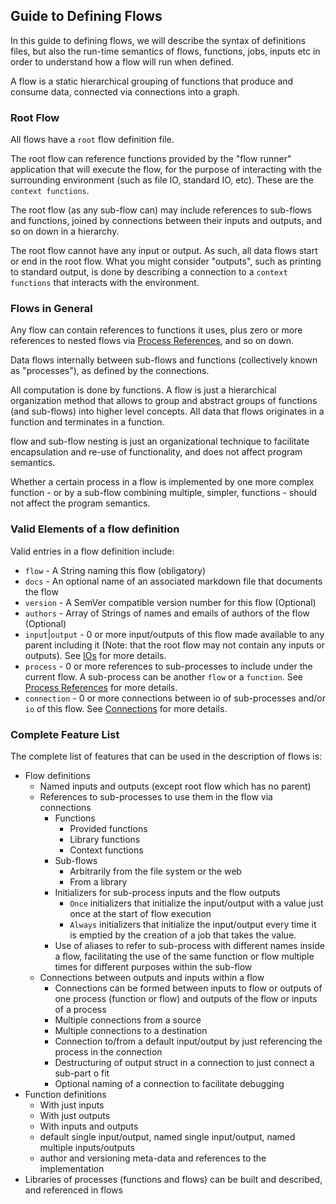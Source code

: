 ## Guide to Defining Flows
In this guide to defining flows, we will describe the syntax of definitions files, but also the run-time semantics
of flows, functions, jobs, inputs etc in order to understand how a flow will run when defined.

A flow is a static hierarchical grouping of functions that produce and consume data, connected via 
connections  into a graph.

### Root Flow
All flows have a `root` flow definition file.

The root flow can reference functions provided by the "flow runner" application that will execute the flow, 
for the purpose of interacting with the surrounding environment (such as file IO, standard IO, etc). 
These are the `context functions`.

The root flow (as any sub-flow can) may include references to sub-flows and functions, joined by connections between 
their inputs and outputs, and so on down in a hierarchy.

The root flow cannot have any input or output. As such, all data flows start or end in the root flow. What you
might consider "outputs", such as printing to standard output, is done by describing a connection to a `context 
functions` that interacts with the environment.

### Flows in General
Any flow can contain references to functions it uses, plus zero or more references to nested flows via [Process 
References](process_references.md), and so on down.

Data flows internally between sub-flows and functions (collectively known as "processes"), as defined by the 
connections.

All computation is done by functions. A flow is just a hierarchical organization method that allows to group
and abstract groups of functions (and sub-flows) into higher level concepts. All data that flows originates in
a function and terminates in a function. 

flow and sub-flow nesting is just an organizational technique to facilitate encapsulation and re-use of functionality,
and does not affect program semantics.

Whether a certain process in a flow is implemented by one more complex function - or by a sub-flow combining multiple,
simpler, functions - should not affect the program semantics.

### Valid Elements of a flow definition
Valid entries in a flow definition include:
- `flow` - A String naming this flow (obligatory)
- `docs` - An optional name of an associated markdown file that documents the flow
- `version` - A SemVer compatible version number for this flow (Optional)
- `authors` - Array of Strings of names and emails of authors of the flow (Optional)
- `input`|`output` - 0 or more input/outputs of this flow made available to any parent including it (Note: 
  that the root flow may not contain any inputs or outputs). See [IOs](ios.md) for more details.
- `process` - 0 or more references to sub-processes to include under the current flow. A sub-process
can be another `flow` or a `function`. See [Process References](process_references.md) for more details.
- `connection` - 0 or more connections between io of sub-processes and/or `io` of this flow. See [Connections](connections.md)
for more details.

### Complete Feature List
The complete list of features that can be used in the description of flows is:

* Flow definitions
  * Named inputs and outputs (except root flow which has no parent)
  * References to sub-processes to use them in the flow via connections
    * Functions
       * Provided functions
       * Library functions
       * Context functions
    * Sub-flows
      * Arbitrarily from the file system or the web
      * From a library
    * Initializers for sub-process inputs and the flow outputs
      * `Once` initializers that initialize the input/output with a value just once at the start of flow execution
      * `Always` initializers that initialize the input/output every time it is emptied by the creation of a job that 
      takes the value.
    * Use of aliases to refer to sub-process with different names inside a flow, facilitating the use of the same
    function or flow multiple times for different purposes within the sub-flow
  * Connections between outputs and inputs within a flow
    * Connections can be formed between inputs to flow or outputs of one process (function or flow) and outputs
      of the flow or inputs of a process
    * Multiple connections from a source
    * Multiple connections to a destination
    * Connection to/from a default input/output by just referencing the process in the connection
    * Destructuring of output struct in a connection to just connect a sub-part o fit
    * Optional naming of a connection to facilitate debugging
* Function definitions
  * With just inputs
  * With just outputs
  * With inputs and outputs
  * default single input/output, named single input/output, named multiple inputs/outputs
  * author and versioning meta-data and references to the implementation
* Libraries of processes (functions and flows) can be built and described, and referenced in flows